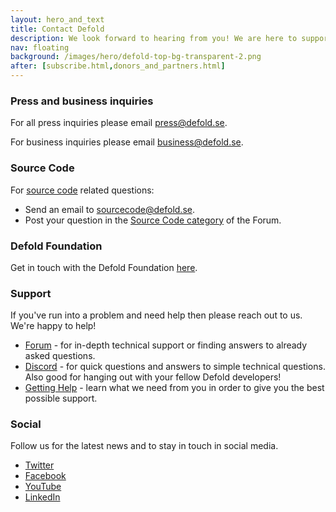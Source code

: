 ```yaml
---
layout: hero_and_text
title: Contact Defold
description: We look forward to hearing from you! We are here to support you if you need help getting started with Defold or if you have a question about Defold. We are also available for press and business inquiries. And make sure to follow us in social media for the latest updates!
nav: floating
background: /images/hero/defold-top-bg-transparent-2.png
after: [subscribe.html,donors_and_partners.html]
---
```


### Press and business inquiries
For all press inquiries please email [press@defold.se](mailto:press@defold.se).

For business inquiries please email [business@defold.se](mailto:business@defold.se).


### Source Code
For [source code](/open) related questions:

 * Send an email to [sourcecode@defold.se](mailto:sourcecode@defold.se).
 * Post your question in the [Source Code category](https://forum.defold.com/c/source-code) of the Forum.


### Defold Foundation
Get in touch with the Defold Foundation [here](/foundation).


### Support
If you've run into a problem and need help then please reach out to us. We're happy to help!

* [Forum](https://forum.defold.com) - for in-depth technical support or finding answers to already asked questions.
* [Discord](/discord) - for quick questions and answers to simple technical questions. Also good for hanging out with your fellow Defold developers!
* [Getting Help](/manuals/getting-help/) - learn what we need from you in order to give you the best possible support.


### Social
Follow us for the latest news and to stay in touch in social media.

* [Twitter](https://twitter.com/defold)
* [Facebook](https://www.facebook.com/Defold)
* [YouTube](https://www.youtube.com/user/defoldvideos)
* [LinkedIn](https://www.linkedin.com/company/defold-foundation)
